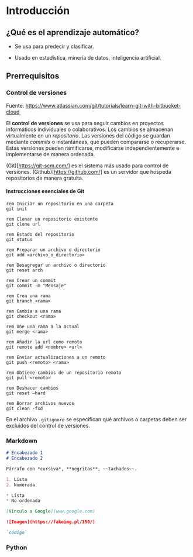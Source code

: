 # Introducción

## ¿Qué es el aprendizaje automático?

- Se usa para predecir y clasificar.

- Usado en estadística, minería de datos, inteligencia artificial.

## Prerrequisitos

### Control de versiones

Fuente: https://www.atlassian.com/git/tutorials/learn-git-with-bitbucket-cloud

El **control de versiones** se usa para seguir cambios en proyectos informáticos individuales o colaborativos. Los cambios se almacenan virtualmente en un *repositorio*. Las versiones del código se guardan mediante *commits* o instantáneas, que pueden compararse o recuperarse. Estas versiones pueden ramificarse, modificarse independientemente e implementarse de manera ordenada.

(Git)[https://git-scm.com/] es el sistema más usado para control de versiones. (Github)[https://github.com/] es un servidor que hospeda repositorios de manera gratuita.

#### Instrucciones esenciales de Git

```
rem Iniciar un repositorio en una carpeta
git init

rem Clonar un repositorio existente
git clone url

rem Estado del repositorio
git status

rem Preparar un archivo o directorio
git add <archivo_o_directorio>

rem Desagregar un archivo o directorio
git reset arch

rem Crear un commit
git commit -m "Mensaje"

rem Crea una rama
git branch <rama>

rem Cambia a una rama
git checkout <rama>

rem Une una rama a la actual
git merge <rama>

rem Añadir la url como remoto
git remote add <nombre> <url>

rem Enviar actualizaciones a un remoto
git push <remoto> <rama>

rem Obtiene cambios de un repositorio remoto
git pull <remoto>

rem Deshacer cambios
git reset –hard

rem Borrar archivos nuevos
git clean -fxd
```

En el archivo `.gitignore` se especifican qué archivos o carpetas deben ser excluidos del control de versiones.

### Markdown

```markdown
# Encabezado 1
# Encabezado 2

Párrafo con *cursiva*, **negritas**, ~~tachados~~.

1. Lista
2. Numerada

* Lista
* No ordenada

[Vínculo a Google](www.google.com)

![Imagen](https://fakeimg.pl/150/)

`código`
```

### Python